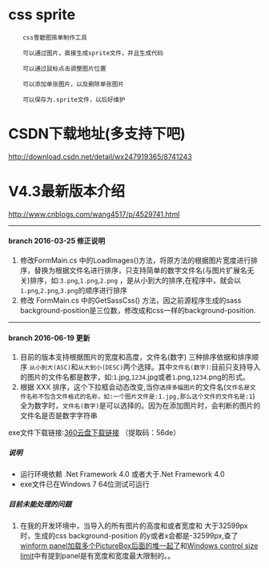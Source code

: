 # css sprite

        css雪碧图简单制作工具

        可以通过图片，直接生成sprite文件，并且生成代码

        可以通过鼠标点击调整图片位置

		可以添加单张图片，以及删除单张图片

		可以保存为.sprite文件，以后好维护

# CSDN下载地址(多支持下吧)

http://download.csdn.net/detail/wx247919365/8741243

# V4.3最新版本介绍

http://www.cnblogs.com/wang4517/p/4529741.html

---- 

#### branch 2016-03-25 修正说明

1. 修改FormMain.cs 中的LoadImages()方法，将原方法的根据图片宽度进行排序，替换为根据文件名进行排序，只支持简单的数字文件名(与图片扩展名无关)排序，如:`3.png`,`1.png`,`2.png` ，是从小到大的排序,在程序中，就会以`1.png`,`2.png`,`3.png`的顺序进行排序
2. 修改 FormMain.cs 中的GetSassCss() 方法，因之前源程序生成的sass background-position是三位数，修改成和css一样的background-position.

---

#### branch 2016-06-19 更新
1. 目前的版本支持根据图片的宽度和高度，文件名(数字) 三种排序依据和排序顺序 `从小到大(ASC)`和`从大到小(DESC)`两个选择。其中`文件名(数字)`:目前只支持导入的图片的文件名都是数字，如:`1`.jpg,`1234`.jpg或者`1`.png,`1234`.png的形式。
2. 根据 XXX 排序，这个下拉框会动态改变,当你`选择多幅图片`的文件名(`文件名是文件名称不包含文件格式的名称，如:一个图片文件是:1.jpg,那么这个文件的文件名是:1`)全为数字时，`文件名(数字)`是可以选择的。因为在添加图片时，会判断的图片的文件名是否是数字字符串


exe文件下载链接:[360云盘下载链接](https://yunpan.cn/cR253qBsq8fQy) （提取码：56de）
##### 说明
* 运行环境依赖 .Net Framework 4.0 或者大于.Net Framework 4.0
* exe文件已在Windows 7 64位测试可运行


##### 目前未能处理的问题

1. 在我的开发环境中，当导入的所有图片的高度和或者宽度和 大于32599px时，生成的css background-position 的y或者x会都是-32599px,查了[winform panel加载多个PictureBox后面的堆一起了](http://bbs.csdn.net/topics/391048464?page=1)和[Windows control size limit](http://www.telerik.com/forums/windows-control-size-limit)中有提到panel是有宽度和宽度最大限制的。。
